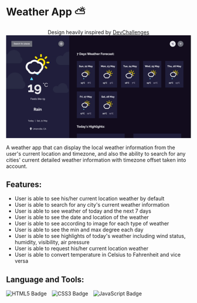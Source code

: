 # Weather App :partly_sunny:

<div align="center">Design heavily inspired by <a href="https://devchallenges.io/challenges/mM1UIenRhK808W8qmLWv">DevChallenges<a></div>

<img src="screenshot/weather-app-project-image.png" alt="Weather App Display">

A weather app that can display the local weather information from the user's current location and timezone, and also the ability to search for any cities' current detailed weather information with timezone offset taken into account.

## Features:

- User is able to see his/her current location weather by default
- User is able to search for any city's current weather information
- User is able to see weather of today and the next 7 days
- User is able to see the date and location of the weather
- User is able to see according to image for each type of weather
- User is able to see the min and max degree each day
- User is able to see highlights of today's weather including wind status, humidity, visibility, air pressure
- User is able to request his/her current location weather
- User is able to convert temperature in Celsius to Fahrenheit and vice versa

## Language and Tools:

<img src="https://img.shields.io/badge/HTML5-E34F26?style=for-the-badge&logo=html5&logoColor=white" alt="HTML5 Badge" style="padding-right: 10px;"> <img src="https://img.shields.io/badge/CSS3-1572B6?style=for-the-badge&logo=css3&logoColor=white" alt="CSS3 Badge" style="padding-right: 10px;"> <img src="https://img.shields.io/badge/JavaScript-323330?style=for-the-badge&logo=javascript&logoColor=F7DF1E" alt="JavaScript Badge" style="padding-right: 10px;">

